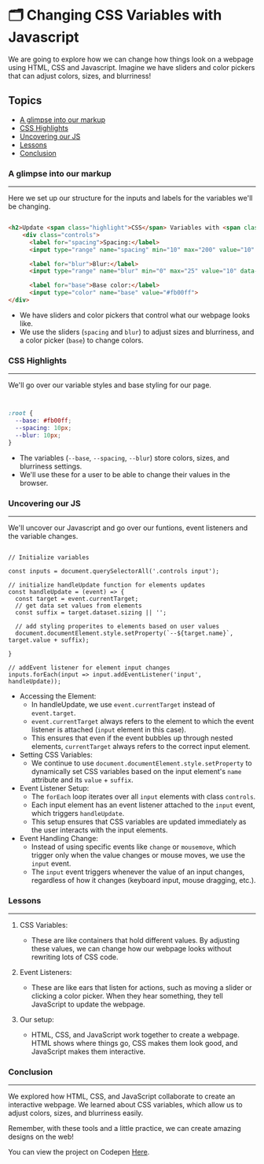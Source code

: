 # 🗂️ Changing CSS Variables with Javascript

We are going to explore how we can change how things look on a webpage using HTML, CSS and Javascript. Imagine we have sliders and color pickers that can adjust colors, sizes, and blurriness!

## Topics
- [A glimpse into our markup](#a-glimpse-into-our-markup)
- [CSS Highlights](#css-highlights)
- [Uncovering our JS](#uncovering-our-js)
- [Lessons](#lessons)
- [Conclusion](#conclusion)

### A glimpse into our markup

___

Here we set up our structure for the inputs and labels for the variables we'll be changing.

```HTML

<h2>Update <span class="highlight">CSS</span> Variables with <span class="highlight">JS</span></h2>
    <div class="controls">
      <label for="spacing">Spacing:</label>
      <input type="range" name="spacing" min="10" max="200" value="10" data-sizing="px" id="spacing">

      <label for="blur">Blur:</label>
      <input type="range" name="blur" min="0" max="25" value="10" data-sizing="px" id="blur">

      <label for="base">Base color:</label>
      <input type="color" name="base" value="#fb00ff">
</div>

```

- We have sliders and color pickers that control what our webpage looks like.
- We use the sliders (`spacing` and `blur`) to adjust sizes and blurriness, and a color picker (`base`) to change colors.


### CSS Highlights

___

We'll go over our variable styles and base styling for our page.


```CSS


:root {
  --base: #fb00ff;
  --spacing: 10px;
  --blur: 10px;
}


```

- The variables (`--base`, `--spacing`, `--blur`) store colors, sizes, and blurriness settings.
- We'll use these for a user to be able to change their values in the browser.

### Uncovering our JS

___

We'll uncover our Javascript and go over our funtions, event listeners and the variable changes.

```JS

// Initialize variables

const inputs = document.querySelectorAll('.controls input');

// initialize handleUpdate function for elements updates
const handleUpdate = (event) => {
  const target = event.currentTarget;
  // get data set values from elements
  const suffix = target.dataset.sizing || '';
  
  // add styling properites to elements based on user values
  document.documentElement.style.setProperty(`--${target.name}`, target.value + suffix);

}

// addEvent listener for element input changes
inputs.forEach(input => input.addEventListener('input', handleUpdate));

```

- Accessing the Element:
    - In handleUpdate, we use `event.currentTarget` instead of `event.target`.
    - `event.currentTarget` always refers to the element to which the event listener is attached (`input` element in this case).
    - This ensures that even if the event bubbles up through nested elements, `currentTarget` always refers to the correct input element.
- Setting CSS Variables:
    - We continue to use `document.documentElement.style.setProperty` to dynamically set CSS variables based on the input element's `name` attribute and its `value` + `suffix`.
- Event Listener Setup:
    - The `forEach` loop iterates over all `input` elements with class `controls`.
    - Each input element has an event listener attached to the `input` event, which triggers `handleUpdate`.
    - This setup ensures that CSS variables are updated immediately as the user interacts with the input elements.
- Event Handling Change:
    - Instead of using specific events like `change` or `mousemove`, which trigger only when the value changes or mouse moves, we use the `input` event. 
    - The `input` event triggers whenever the value of an input changes, regardless of how it changes (keyboard input, mouse dragging, etc.).

### Lessons
___

1. CSS Variables:
    - These are like containers that hold different values. By adjusting these values, we can change how our webpage looks without rewriting lots of CSS code.

2. Event Listeners:
    - These are like ears that listen for actions, such as moving a slider or clicking a color picker. When they hear something, they tell JavaScript to update the webpage.

3. Our setup:
    - HTML, CSS, and JavaScript work together to create a webpage. HTML shows where things go, CSS makes them look good, and JavaScript makes them interactive.

### Conclusion
___

We explored how HTML, CSS, and JavaScript collaborate to create an interactive webpage. We learned about CSS variables, which allow us to adjust colors, sizes, and blurriness easily. 

Remember, with these tools and a little practice, we can create amazing designs on the web!

You can view the project on Codepen [Here](). 
